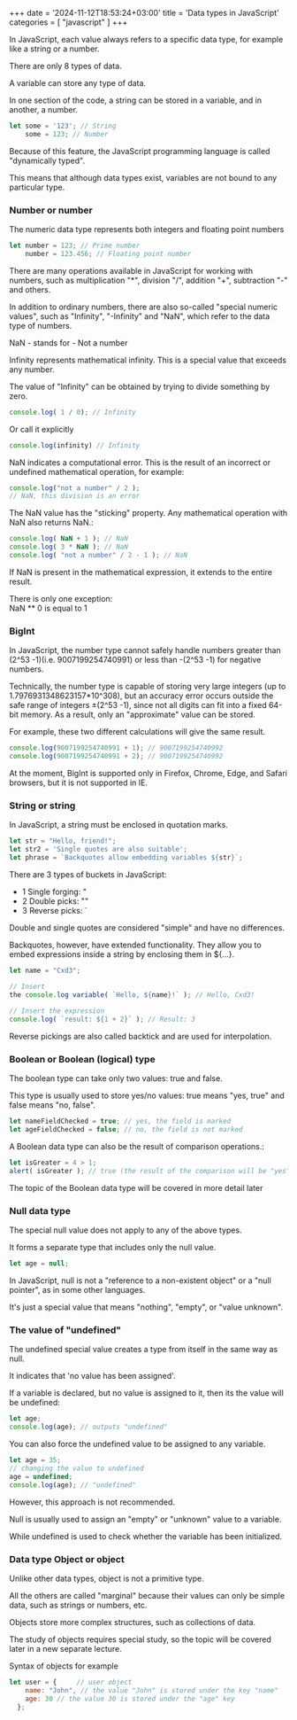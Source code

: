 +++
date = '2024-11-12T18:53:24+03:00'
title = 'Data types in JavaScript'
categories = [ "javascript" ]
+++

In JavaScript, each value always refers to a specific data type, for example
like a string or a number.

There are only 8 types of data.

A variable can store any type of data.

In one section of the code, a string can be stored in a variable, and in another, a number.

```js
let some = '123'; // String   
    some = 123; // Number
```

Because of this feature, the JavaScript programming language is called "dynamically
typed".

This means that although data types exist, variables are not bound to any
particular type.

### Number or number

The numeric data type represents both integers and floating point numbers

```js
let number = 123; // Prime number  
    number = 123.456; // Floating point number
```

There are many operations available in JavaScript for working with numbers, such as multiplication
"*", division "/", addition "+", subtraction "-" and others.

In addition to ordinary numbers, there are also so-called "special numeric values",
such as "Infinity", "-Infinity" and "NaN", which refer to the data type of numbers.

<p class="gray">
NaN - stands for - Not a number
</p>

Infinity represents mathematical infinity. This is a special value that exceeds any number.

The value of "Infinity" can be obtained by trying to divide something by zero.

```js
console.log( 1 / 0); // Infinity
```

Or call it explicitly

```js
console.log(infinity) // Infinity
```

NaN indicates a computational error. This is the result of an incorrect or undefined mathematical operation, for example:

```js
console.log("not a number" / 2 );
// NaN, this division is an error
```

The NaN value has the "sticking" property. Any mathematical operation with NaN also returns NaN.:

```js
console.log( NaN + 1 ); // NaN    
console.log( 3 * NaN ); // NaN
console.log( "not a number" / 2 - 1 ); // NaN
```

If NaN is present in the mathematical expression, it extends to the entire result.

<p class="gray">
There is only one exception: 
<br />
NaN ** 0 is equal to 1
</p>

### BigInt

In JavaScript, the number type cannot safely handle numbers greater than (2^53 -1)(i.e. 9007199254740991) or less than -(2^53 -1) for negative numbers.

Technically, the number type is capable of storing very large integers (up to 1.7976931348623157*10^308), but an accuracy error occurs outside the safe range of integers ±(2^53 -1), since not all digits can fit into a fixed 64-bit memory. As a result, only an "approximate" value can be stored.

For example, these two different calculations will give the same result.

```js
console.log(9007199254740991 + 1); // 9007199254740992    
console.log(9007199254740991 + 2); // 9007199254740992
```

<p class="gray">
At the moment, BigInt is supported only in Firefox, Chrome, Edge, and Safari browsers, but it is not supported in IE.
</p>

### String or string

In JavaScript, a string must be enclosed in quotation marks.

```js
let str = "Hello, friend!";
let str2 = 'Single quotes are also suitable';
let phrase = `Backquotes allow embedding variables ${str}`;   
```

There are 3 types of buckets in JavaScript:

- 1 Single forging: "
- 2 Double picks: ""
- 3 Reverse picks: `

Double and single quotes are considered "simple" and have no differences.

Backquotes, however, have extended functionality. They allow
you to embed expressions inside a string by enclosing them in ${...}.

```js
let name = "Cxd3";

// Insert
the console.log variable( `Hello, ${name}!` ); // Hello, Cxd3!    
    
// Insert the expression
console.log( `result: ${1 + 2}` ); // Result: 3
```

<p class="gray">
Reverse pickings are also called backtick and are used for interpolation.
</p>

### Boolean or Boolean (logical) type

The boolean type can take only two values: true and false.

This type is usually used to store yes/no values: true means "yes, true"
and false means "no, false".

```js
let nameFieldChecked = true; // yes, the field is marked
let ageFieldChecked = false; // no, the field is not marked
```

A Boolean data type can also be the result of comparison operations.:

```js
let isGreater = 4 > 1;
alert( isGreater ); // true (the result of the comparison will be "yes")
```

<p class="gray">
The topic of the Boolean data type will be covered in more detail later
</p>

### Null data type

The special null value does not apply to any of the above types.

It forms a separate type that includes only the null value.

```js
let age = null;
```

In JavaScript, null is not a "reference to a non-existent object" or a "null
pointer", as in some other languages.

It's just a special value that means "nothing", "empty", or
"value unknown".

### The value of "undefined"

The undefined special value creates a type from itself in the same way as null.

It indicates that 'no value has been assigned'.

If a variable is declared, but no value is assigned to it, then its the value will be undefined:

```js
let age;
console.log(age); // outputs "undefined"
```

You can also force the undefined value to be assigned to any variable.

```js
let age = 35;
// changing the value to undefined
age = undefined;
console.log(age); // "undefined"
```

However, this approach is not recommended.

Null is usually used to assign an "empty" or "unknown" value to a variable.

While undefined is used to check whether the variable has been initialized.

### Data type Object or object

Unlike other data types, object is not a primitive type.

All the others are called "marginal" because their values can only be simple data, such as strings or numbers, etc.

Objects store more complex structures, such as collections of data.

The study of objects requires special study, so the topic will be covered later in a new separate lecture.

Syntax of objects for example

```js
let user = {     // user object
    name: "John", // the value "John" is stored under the key "name"  
    age: 30 // the value 30 is stored under the "age" key
  };
```
